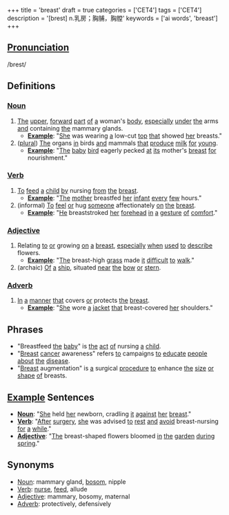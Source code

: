 +++
title = 'breast'
draft = true
categories = ['CET4']
tags = ['CET4']
description = '[brest] n.乳房；胸脯，胸膛'
keywords = ['ai words', 'breast']
+++

## [Pronunciation](/post/pronunciation/)
/brest/

## Definitions
### [Noun](/post/noun/)
1. [The](/post/the/) [upper](/post/upper/), [forward](/post/forward/) [part](/post/part/) [of](/post/of/) [a](/post/a/) woman's [body](/post/body/), [especially](/post/especially/) [under](/post/under/) [the](/post/the/) arms [and](/post/and/) containing [the](/post/the/) mammary glands.
   - **[Example](/post/example/)**: "[She](/post/she/) was wearing [a](/post/a/) low-cut [top](/post/top/) [that](/post/that/) showed [her](/post/her/) breasts."
2. ([plural](/post/plural/)) [The](/post/the/) organs [in](/post/in/) birds [and](/post/and/) mammals [that](/post/that/) [produce](/post/produce/) [milk](/post/milk/) [for](/post/for/) [young](/post/young/).
   - **[Example](/post/example/)**: "[The](/post/the/) [baby](/post/baby/) [bird](/post/bird/) eagerly pecked [at](/post/at/) [its](/post/its/) mother's [breast](/post/breast/) [for](/post/for/) nourishment."

### [Verb](/post/verb/)
1. [To](/post/to/) [feed](/post/feed/) [a](/post/a/) [child](/post/child/) [by](/post/by/) nursing [from](/post/from/) [the](/post/the/) [breast](/post/breast/).
   - **[Example](/post/example/)**: "[The](/post/the/) [mother](/post/mother/) breastfed [her](/post/her/) [infant](/post/infant/) [every](/post/every/) [few](/post/few/) hours."
2. (informal) [To](/post/to/) [feel](/post/feel/) [or](/post/or/) hug [someone](/post/someone/) affectionately [on](/post/on/) [the](/post/the/) [breast](/post/breast/).
   - **[Example](/post/example/)**: "[He](/post/he/) breaststroked [her](/post/her/) [forehead](/post/forehead/) [in](/post/in/) [a](/post/a/) [gesture](/post/gesture/) [of](/post/of/) [comfort](/post/comfort/)."

### [Adjective](/post/adjective/)
1. Relating [to](/post/to/) [or](/post/or/) growing [on](/post/on/) [a](/post/a/) [breast](/post/breast/), [especially](/post/especially/) [when](/post/when/) [used](/post/used/) [to](/post/to/) [describe](/post/describe/) flowers.
   - **[Example](/post/example/)**: "[The](/post/the/) breast-high [grass](/post/grass/) made [it](/post/it/) [difficult](/post/difficult/) [to](/post/to/) [walk](/post/walk/)."
2. (archaic) [Of](/post/of/) [a](/post/a/) [ship](/post/ship/), situated [near](/post/near/) [the](/post/the/) [bow](/post/bow/) [or](/post/or/) [stern](/post/stern/).

### [Adverb](/post/adverb/)
1. [In](/post/in/) [a](/post/a/) [manner](/post/manner/) [that](/post/that/) covers [or](/post/or/) protects [the](/post/the/) [breast](/post/breast/).
   - **[Example](/post/example/)**: "[She](/post/she/) wore [a](/post/a/) [jacket](/post/jacket/) [that](/post/that/) breast-covered [her](/post/her/) shoulders."

## Phrases
- "Breastfeed [the](/post/the/) [baby](/post/baby/)" is [the](/post/the/) [act](/post/act/) [of](/post/of/) nursing [a](/post/a/) [child](/post/child/).
- "[Breast](/post/breast/) [cancer](/post/cancer/) awareness" refers [to](/post/to/) campaigns [to](/post/to/) [educate](/post/educate/) [people](/post/people/) [about](/post/about/) [the](/post/the/) [disease](/post/disease/).
- "[Breast](/post/breast/) augmentation" is [a](/post/a/) surgical [procedure](/post/procedure/) [to](/post/to/) enhance [the](/post/the/) [size](/post/size/) [or](/post/or/) [shape](/post/shape/) [of](/post/of/) breasts.

## [Example](/post/example/) Sentences
- **[Noun](/post/noun/)**: "[She](/post/she/) held [her](/post/her/) newborn, cradling [it](/post/it/) [against](/post/against/) [her](/post/her/) [breast](/post/breast/)."
- **[Verb](/post/verb/)**: "[After](/post/after/) [surgery](/post/surgery/), [she](/post/she/) was advised [to](/post/to/) [rest](/post/rest/) [and](/post/and/) [avoid](/post/avoid/) breast-nursing [for](/post/for/) [a](/post/a/) [while](/post/while/)."
- **[Adjective](/post/adjective/)**: "[The](/post/the/) breast-shaped flowers bloomed [in](/post/in/) [the](/post/the/) [garden](/post/garden/) [during](/post/during/) [spring](/post/spring/)."

## Synonyms
- [Noun](/post/noun/): mammary gland, [bosom](/post/bosom/), nipple
- [Verb](/post/verb/): [nurse](/post/nurse/), [feed](/post/feed/), allude
- [Adjective](/post/adjective/): mammary, bosomy, maternal
- [Adverb](/post/adverb/): protectively, defensively
